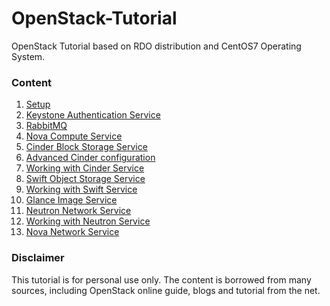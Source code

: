 # OpenStack-Tutorial
OpenStack Tutorial based on RDO distribution and CentOS7 Operating System.

### Content
1. [Setup](https://github.com/kalise/OpenStack-Tutorial/blob/master/Content/preflight.md)
2. [Keystone Authentication Service](https://github.com/kalise/OpenStack-Tutorial/blob/master/Content/keystone.md)
3. [RabbitMQ](https://github.com/kalise/OpenStack-Tutorial/blob/master/Content/rabbitmq.md)
4. [Nova Compute Service](https://github.com/kalise/OpenStack-Tutorial/blob/master/Content/nova.md)
5. [Cinder Block Storage Service](https://github.com/kalise/OpenStack-Tutorial/blob/master/Content/cinder.md)
6. [Advanced Cinder configuration](https://github.com/kalise/OpenStack-Tutorial/blob/master/Content/multiple_cinder.md)
7. [Working with Cinder Service](https://github.com/kalise/OpenStack-Tutorial/blob/master/Content/manage_cinder.md)
8. [Swift Object Storage Service](https://github.com/kalise/OpenStack-Tutorial/blob/master/Content/swift.md)
9. [Working with Swift Service](https://github.com/kalise/OpenStack-Tutorial/blob/master/Content/configure-swift.md)
10. [Glance Image Service](https://github.com/kalise/OpenStack-Tutorial/blob/master/Content/glance.md)
11. [Neutron Network Service](https://github.com/kalise/OpenStack-Tutorial/blob/master/Content/neutron.md)
12. [Working with Neutron Service](https://github.com/kalise/OpenStack-Tutorial/blob/master/Content/configure-neutron.md)
13. [Nova Network Service](https://github.com/kalise/OpenStack-Tutorial/blob/master/Content/novanetwork.md)

### Disclaimer
This tutorial is for personal use only. The content is borrowed from many sources, including OpenStack online guide, blogs and tutorial from the net.
